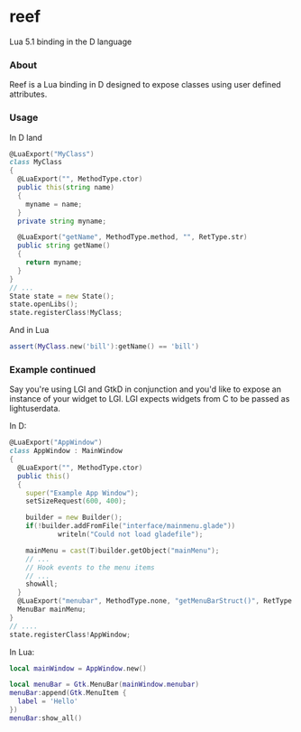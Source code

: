 # reef
Lua 5.1 binding in the D language

### About
Reef is a Lua binding in D designed to expose classes using user defined attributes.

### Usage
In D land
```D
@LuaExport("MyClass")
class MyClass
{
  @LuaExport("", MethodType.ctor)
  public this(string name)
  {
    myname = name;
  }
  private string myname;

  @LuaExport("getName", MethodType.method, "", RetType.str)
  public string getName()
  {
    return myname;
  }
}
// ...
State state = new State();
state.openLibs();
state.registerClass!MyClass;
```

And in Lua

```Lua
assert(MyClass.new('bill'):getName() == 'bill')
```

### Example continued
Say you're using LGI and GtkD in conjunction and you'd like to expose an instance of your widget to LGI. LGI expects widgets from
C to be passed as lightuserdata.

In D:
```D
@LuaExport("AppWindow")
class AppWindow : MainWindow
{
  @LuaExport("", MethodType.ctor)
  public this()
  {
    super("Example App Window");
    setSizeRequest(600, 400);

    builder = new Builder();
    if(!builder.addFromFile("interface/mainmenu.glade"))
			writeln("Could not load gladefile");

    mainMenu = cast(T)builder.getObject("mainMenu");
    // ...
    // Hook events to the menu items
    // ...
    showAll;
  }
  @LuaExport("menubar", MethodType.none, "getMenuBarStruct()", RetType.none, MemberType.lightud)
  MenuBar mainMenu;
}
// ....
state.registerClass!AppWindow;
```

In Lua:

```Lua
local mainWindow = AppWindow.new()

local menuBar = Gtk.MenuBar(mainWindow.menubar)
menuBar:append(Gtk.MenuItem {
  label = 'Hello'
})
menuBar:show_all()
```
